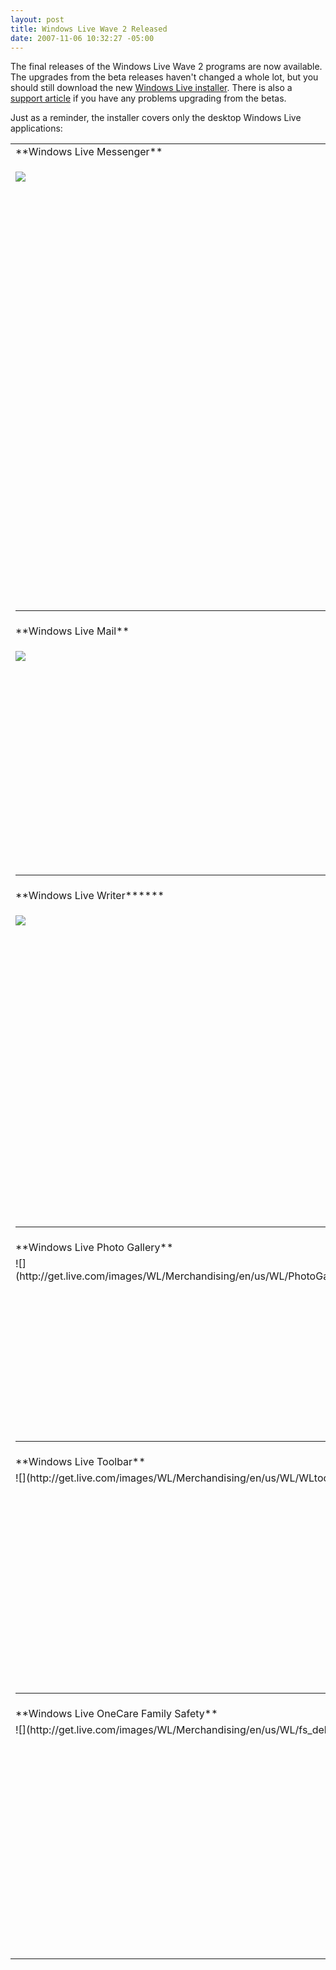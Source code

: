 ```yaml
---
layout: post
title: Windows Live Wave 2 Released
date: 2007-11-06 10:32:27 -05:00
---
```


The final releases of the Windows Live Wave 2 programs are now available. The upgrades from the beta releases haven't changed a whole lot, but you should still download the new [Windows Live installer](http://g.live.com/1rewlive/en/WLInstaller.exe). There is also a [support article](http://support.microsoft.com/kb/940065) if you have any problems upgrading from the betas.

Just as a reminder, the installer covers only the desktop Windows Live applications:
 <table cellspacing="0" cellpadding="2" width="878" border="0"> <tbody> <tr> <td valign="top" colspan="2">**Windows Live Messenger**</td></tr> <tr> <td valign="top" width="115"> 

![](http://get.live.com/images/WL/Merchandising/en/us/WL/mssngr_icon_deluxe.jpg)
</td> <td valign="top" width="765"> 

*   Instantly connect to the people who matter most—via text, voice, or video.*  
*   Show 'em if you're online, offline, or out to lunch. Look like you're not there even if you are.  
*   Share your personal files, photos, and videos. Just drag and drop them into a Shared Folder. <sub>*You and your contact will need compatible Web cameras, microphones, speakers or a headset, and high-speed Internet access.</sub></td></tr> <tr> <td valign="top" colspan="2"> 

* * *
 </td></tr> <tr> <td valign="top" colspan="2">**Windows Live Mail**</td></tr> <tr> <td valign="top" width="122"> 

![](http://get.live.com/images/WL/Merchandising/en/us/WL/WLmailicon.jpg)
</td> <td valign="top" width="765"> 

*   See multiple e-mail accounts in one place  
*   Powerful virus scanning and other security features  
*   One-click access to Windows Live Spaces and Messenger</td></tr> <tr> <td valign="top" colspan="2"> 

* * *
 </td></tr> <tr> <td valign="top" colspan="2">**Windows Live Writer******</td></tr> <tr> <td valign="top" width="128"> 

![](http://get.live.com/images/WL/Merchandising/en/us/WL/LiveWriter100x100.jpg)
</td> <td valign="top" width="765"> 

*   Easily publish pictures, videos, and other rich content to your blog  
*   Compatible with Windows Live Spaces, WordPress, Live Journal and many other blog providers  
*   Insert and customize photos, videos, tags, and lots of other cool content</td></tr> <tr> <td valign="top" colspan="2"> 

* * *
 </td></tr> <tr> <td valign="top" colspan="2">**Windows Live Photo Gallery**</td></tr> <tr> <td valign="top" width="134">![](http://get.live.com/images/WL/Merchandising/en/us/WL/PhotoGallery_Icon_100x100.jpg)</td> <td valign="top" width="765"> 

*   Edit and share your photos with ease  
*   Create Panoramas and other cool effects  
*   Add tags and organize your pictures and videos</td></tr> <tr> <td valign="top" colspan="2"> 

* * *
 </td></tr> <tr> <td valign="top" colspan="2">**Windows Live Toolbar**</td></tr> <tr> <td valign="top" width="138">![](http://get.live.com/images/WL/Merchandising/en/us/WL/WLtoolbaricon.jpg)</td> <td valign="top" width="765"> 

*   Search from any Web page  
*   Get pop-up maps, weather forecasts, and more with Smart Menus  
*   Add innovative buttons from Windows Live Gallery</td></tr> <tr> <td valign="top" colspan="2"> 

* * *
 </td></tr> <tr> <td valign="top" colspan="2">**Windows Live OneCare Family Safety**</td></tr> <tr> <td valign="top" width="142">![](http://get.live.com/images/WL/Merchandising/en/us/WL/fs_deluxe.jpg)</td> <td valign="top" width="765"> 

*   Keep an eye on what your kids are doing and who they're talking to online  
*   Block sites in inappropriate categories  
*   Manage your kids' Web access from almost any Web-connected PC</td></tr></tbody></table>
